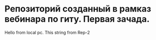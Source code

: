 # Репозиторий созданный в рамказ вебинара по гиту. Первая зачада.

Hello from local pc.
This string from Rep-2
